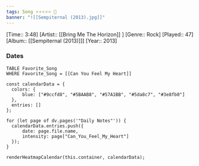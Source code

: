 ```yaml
---
tags: Song ⭐⭐⭐⭐⭐ 💛
banner: "![[Sempiternal (2013).jpg]]"
---
```

[Time:: 3:48]
[Artist:: [[Bring Me The Horizon]] ]
[Genre:: Rock]
[Played:: 47]
[Album:: [[Sempiternal (2013)]]]
[Year:: 2013]
### Dates
````dataview
TABLE Favorite_Song
WHERE Favorite_Song = [[Can You Feel My Heart]]
````

  ```dataviewjs
const calendarData = { 
	colors: { 
		blue: ["#9ccfd8", "#5BAAB8", "#57A1BB", "#5da8c7", "#3e8fb0"] 
	}, 
	entries: [] 
}; 

for (let page of dv.pages('"Daily Notes"')) { 
	calendarData.entries.push({ 
		date: page.file.name, 
		intensity: page["Can_You_Feel_My_Heart"]
	}); 
} 

renderHeatmapCalendar(this.container, calendarData);
```
